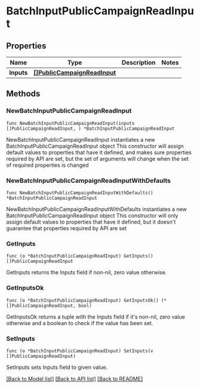 # BatchInputPublicCampaignReadInput

## Properties

Name | Type | Description | Notes
------------ | ------------- | ------------- | -------------
**Inputs** | [**[]PublicCampaignReadInput**](PublicCampaignReadInput.md) |  | 

## Methods

### NewBatchInputPublicCampaignReadInput

`func NewBatchInputPublicCampaignReadInput(inputs []PublicCampaignReadInput, ) *BatchInputPublicCampaignReadInput`

NewBatchInputPublicCampaignReadInput instantiates a new BatchInputPublicCampaignReadInput object
This constructor will assign default values to properties that have it defined,
and makes sure properties required by API are set, but the set of arguments
will change when the set of required properties is changed

### NewBatchInputPublicCampaignReadInputWithDefaults

`func NewBatchInputPublicCampaignReadInputWithDefaults() *BatchInputPublicCampaignReadInput`

NewBatchInputPublicCampaignReadInputWithDefaults instantiates a new BatchInputPublicCampaignReadInput object
This constructor will only assign default values to properties that have it defined,
but it doesn't guarantee that properties required by API are set

### GetInputs

`func (o *BatchInputPublicCampaignReadInput) GetInputs() []PublicCampaignReadInput`

GetInputs returns the Inputs field if non-nil, zero value otherwise.

### GetInputsOk

`func (o *BatchInputPublicCampaignReadInput) GetInputsOk() (*[]PublicCampaignReadInput, bool)`

GetInputsOk returns a tuple with the Inputs field if it's non-nil, zero value otherwise
and a boolean to check if the value has been set.

### SetInputs

`func (o *BatchInputPublicCampaignReadInput) SetInputs(v []PublicCampaignReadInput)`

SetInputs sets Inputs field to given value.



[[Back to Model list]](../README.md#documentation-for-models) [[Back to API list]](../README.md#documentation-for-api-endpoints) [[Back to README]](../README.md)


